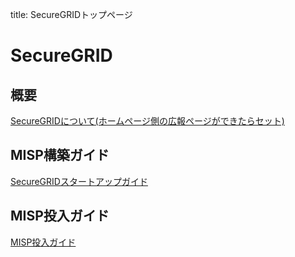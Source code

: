 title: SecureGRIDトップページ

# SecureGRID

## 概要

[SecureGRIDについて(ホームページ側の広報ページができたらセット)](https://www.lac.co.jp/)

## MISP構築ガイド
[SecureGRIDスタートアップガイド](/guide/startup.md)


## MISP投入ガイド

[MISP投入ガイド](/guide/misp-import.md)

